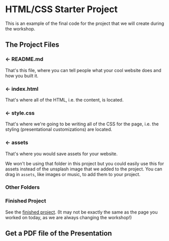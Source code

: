 HTML/CSS Starter Project
=================

This is an example of the final code for the project that we will create during the workshop.


The Project Files
------------

### ← README.md

That's this file, where you can tell people what your cool website does and how you built it.

### ← index.html

That's where all of the HTML, i.e. the content, is located. 

### ← style.css

That's where we're going to be writing all of the CSS for the page, i.e. the styling (presentational customizations) are located.

### ← assets

That's where you would save assets for your website.

We won't be using that folder in this project but you could easily use this for assets instead of the unsplash image that we added to the project. You can drag in `assets`, like images or music, to add them to your project.

### Other Folders

### Finished Project
See the [finished project](https://glitch.com/~html-css-workshop). (It may not be exactly the same as the page you worked on today, as we are always changing the workshop!)

## Get a PDF file of the Presentation
